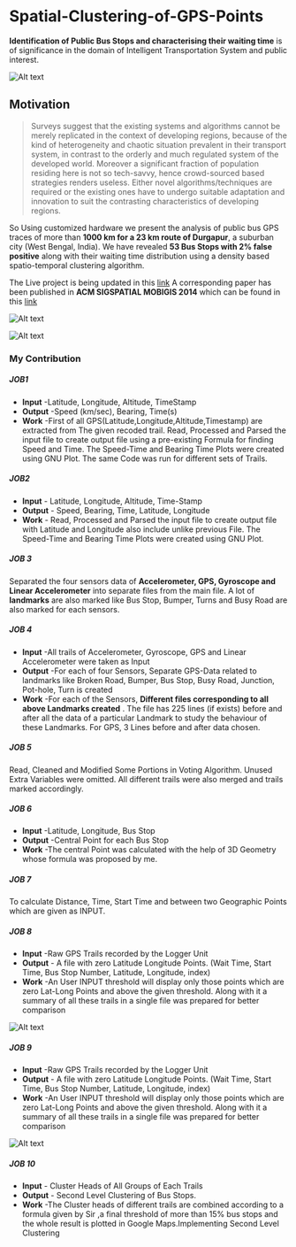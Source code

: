 # Spatial-Clustering-of-GPS-Points

**Identification of Public Bus Stops and characterising their waiting time** is of significance 
in the domain of Intelligent Transportation System and public interest. 

![Alt text](https://cloud.githubusercontent.com/assets/7629815/9429771/11578500-49fa-11e5-9cd6-43b9b4f461a8.jpg)

## Motivation
>Surveys suggest that the existing systems and algorithms cannot be merely replicated 
in the context of developing regions, because of the kind of heterogeneity and chaotic situation prevalent in their transport system, in contrast to the orderly and much regulated system of the developed world. 
>Moreover a significant fraction of population residing here is not so tech-savvy, 
hence crowd-sourced based strategies renders useless. 
>Either novel algorithms/techniques are required or the existing ones have to undergo suitable adaptation 
and innovation to suit the contrasting characteristics of developing regions. 

So Using customized hardware we present the analysis of public bus GPS traces of more than **1000 km for a 23 km route of Durgapur**, 
a suburban city (West Bengal, India). We have revealed **53 Bus Stops with 2% false positive** along with their waiting time 
distribution using a density based spatio-temporal clustering algorithm.

The Live project is being updated in this [link](https://www.nitdgp.ac.in/mcnrg/?page_id=369#)
A corresponding paper has been published in **ACM SIGSPATIAL MOBIGIS 2014** which can be found in this [link](http://dl.acm.org/citation.cfm?doid=2675316.2675323) 

![Alt text](https://cloud.githubusercontent.com/assets/7629815/9429750/7d21e984-49f9-11e5-811c-260b1fe9753c.png)

![Alt text](https://cloud.githubusercontent.com/assets/7629815/9429795/7b321594-49fa-11e5-98b1-fa3a18104771.jpg)

### My Contribution

##### JOB1
* **Input** -Latitude, Longitude, Altitude, TimeStamp
* **Output** -Speed (km/sec), Bearing, Time(s)
* **Work** -First of all GPS(Latitude,Longitude,Altitude,Timestamp) are extracted from The given recoded trail. 
Read, Processed and Parsed the input file to create output file using a pre-existing Formula for finding Speed and Time. 
The Speed-Time and Bearing Time Plots were created using GNU Plot. The same Code was run for different sets of Trails.

##### JOB2

* **Input** - Latitude, Longitude, Altitude, Time-Stamp
* **Output** - Speed, Bearing, Time, Latitude, Longitude
* **Work** - Read, Processed and Parsed the input file to create output file with Latitude and Longitude 
also include unlike previous File. The Speed-Time and Bearing Time Plots were created using GNU 
Plot.

##### JOB 3

Separated the four sensors data of **Accelerometer, GPS, Gyroscope and Linear Accelerometer** into 
separate files from the main file. A lot of **landmarks** are also marked like Bus Stop, Bumper, Turns 
and Busy Road are also marked for each sensors.

##### JOB 4

* **Input** -All trails of Accelerometer, Gyroscope, GPS and Linear Accelerometer were taken as Input
* **Output** -For each of four Sensors, Separate GPS-Data related to landmarks like Broken Road, Bumper, 
Bus Stop, Busy Road, Junction, Pot-hole, Turn is created
* **Work** -For each of the Sensors, **Different files corresponding to all above Landmarks created** . The file 
has 225 lines (if exists) before and after all the data of a particular Landmark to study the behaviour 
of these Landmarks. For GPS, 3 Lines before and after data chosen.

##### JOB 5

Read, Cleaned and Modified Some Portions in Voting Algorithm. Unused Extra Variables were 
omitted. All different trails were also merged and trails marked accordingly.

##### JOB 6

* **Input** -Latitude, Longitude, Bus Stop
* **Output** -Central Point for each Bus Stop
* **Work** -The central Point was calculated with the help of 3D Geometry whose formula was proposed 
by me. 

##### JOB 7

To calculate Distance, Time, Start Time and between two Geographic Points which are given as 
INPUT.

##### JOB 8

* **Input** -Raw GPS Trails recorded by the Logger Unit
* **Output** - A file with zero Latitude Longitude Points. (Wait Time, Start Time, Bus Stop Number,
Latitude, Longitude, index)
* **Work** -An User INPUT threshold will display only those points which are zero Lat-Long Points and 
above the given threshold. Along with it a summary of all these trails in a single file was prepared for 
better comparison

![Alt text](https://cloud.githubusercontent.com/assets/7629815/9429791/64d7cfbe-49fa-11e5-8a02-8863b6b88e88.png)

##### JOB 9

* **Input** -Raw GPS Trails recorded by the Logger Unit
* **Output** - A file with zero Latitude Longitude Points. (Wait Time, Start Time, Bus Stop Number,
Latitude, Longitude, index)
* **Work** -An User INPUT threshold will display only those points which are zero Lat-Long Points and 
above the given threshold. Along with it a summary of all these trails in a single file was prepared for 
better comparison

![Alt text](https://cloud.githubusercontent.com/assets/7629815/9429792/6f2bde92-49fa-11e5-9f5e-7f6d7bc7b603.jpg)

##### JOB 10

* **Input** - Cluster Heads of All Groups of Each Trails
* **Output** - Second Level Clustering of Bus Stops.
* **Work** -The Cluster heads of different trails are combined according to a formula given by Sir ,a final 
threshold of more than 15% bus stops and the whole result is plotted in Google Maps.Implementing 
Second Level Clustering
